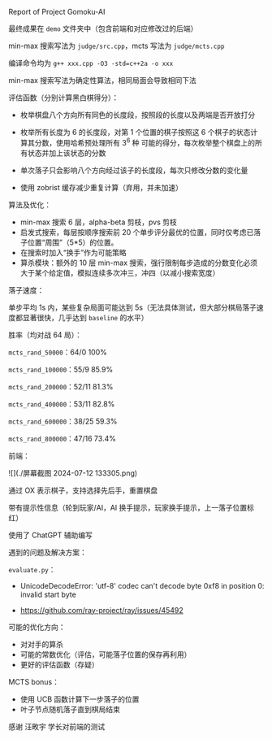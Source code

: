 Report of Project Gomoku-AI



最终成果在 `demo` 文件夹中（包含前端和对应修改过的后端）

min-max 搜索写法为 `judge/src.cpp`，mcts 写法为 `judge/mcts.cpp`

编译命令均为 `g++ xxx.cpp -O3 -std=c++2a -o xxx`

min-max 搜索写法为确定性算法，相同局面会导致相同下法



评估函数（分别计算黑白棋得分）：

- 枚举棋盘八个方向所有同色的长度段，按照段的长度以及两端是否开放打分
- 枚举所有长度为 6 的长度段，对第 1 个位置的棋子按照这 6 个棋子的状态计算其分数，使用哈希预处理所有 $3^6$ 种 可能的得分，每次枚举整个棋盘上的所有状态并加上该状态的分数

- 单次落子只会影响八个方向经过该子的长度段，每次只修改分数的变化量
- 使用 zobrist 缓存减少重复计算（弃用，并未加速）



算法及优化：

- min-max 搜索 6 层，alpha-beta 剪枝，pvs 剪枝
- 启发式搜索，每层按顺序搜索前 20 个单步评分最优的位置，同时仅考虑已落子位置“周围”（5*5）的位置。
- 在搜索时加入“换手”作为可能策略
- 算杀模块：额外的 10 层 min-max 搜索，强行限制每步造成的分数变化必须大于某个给定值，模拟连续多次冲三，冲四（以减小搜索宽度）



落子速度：

单步平均 1s 内，某些复杂局面可能达到 5s（无法具体测试，但大部分棋局落子速度都显著很快，几乎达到 `baseline` 的水平）



胜率（均对战 64 局）：

`mcts_rand_50000`：64/0 100%

`mcts_rand_100000`：55/9 85.9%

`mcts_rand_200000`：52/11 81.3%

`mcts_rand_400000`：53/11 82.8%

`mcts_rand_600000`：38/25 59.3%

`mcts_rand_800000`：47/16 73.4%



前端：

![](./屏幕截图 2024-07-12 133305.png)

通过 OX 表示棋子，支持选择先后手，重置棋盘

带有提示性信息（轮到玩家/AI，AI 换手提示，玩家换手提示，上一落子位置标红）

使用了 ChatGPT 辅助编写



遇到的问题及解决方案：

`evaluate.py`：

- UnicodeDecodeError: 'utf-8' codec can't decode byte 0xf8 in position 0: invalid start byte

- https://github.com/ray-project/ray/issues/45492



可能的优化方向：

- 对对手的算杀
- 可能的常数优化（评估，可能落子位置的保存再利用）
- 更好的评估函数（存疑）



MCTS bonus：

- 使用 UCB 函数计算下一步落子的位置
- 叶子节点随机落子直到棋局结束



感谢 汪畋宇 学长对前端的测试
